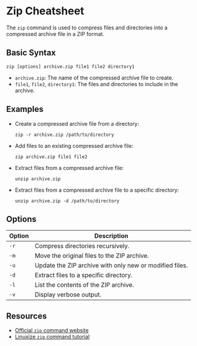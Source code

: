 # Zip Cheatsheet

The `zip` command is used to compress files and directories into a compressed archive file in a ZIP format.

## Basic Syntax

```
zip [options] archive.zip file1 file2 directory1
```

- `archive.zip`: The name of the compressed archive file to create.
- `file1`, `file2`, `directory1`: The files and directories to include in the archive.

## Examples

- Create a compressed archive file from a directory:

  ```
  zip -r archive.zip /path/to/directory
  ```

- Add files to an existing compressed archive file:

  ```
  zip archive.zip file1 file2
  ```

- Extract files from a compressed archive file:

  ```
  unzip archive.zip
  ```

- Extract files from a compressed archive file to a specific directory:

  ```
  unzip archive.zip -d /path/to/directory
  ```

## Options

| Option | Description |
| ------ | ----------- |
| `-r` | Compress directories recursively. |
| `-m` | Move the original files to the ZIP archive. |
| `-u` | Update the ZIP archive with only new or modified files. |
| `-d` | Extract files to a specific directory. |
| `-l` | List the contents of the ZIP archive. |
| `-v` | Display verbose output. |

## Resources

- [Official `zip` command website](https://infozip.sourceforge.io/)
- [Linuxize `zip` command tutorial](https://linuxize.com/post/how-to-zip-files-and-directories-in-linux/)